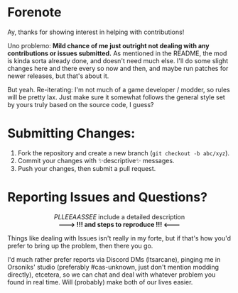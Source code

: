 # Forenote
Ay, thanks for showing interest in helping with contributions!

Uno problemo: <b>Mild chance of me just outright not dealing with any contributions or issues submitted.</b> As mentioned in the README, the mod is kinda sorta already done, and doesn't need much else. I'll do some slight changes here and there every so now and then, and maybe run patches for newer releases, but that's about it.

But yeah. Re-iterating: I'm not much of a game developer / modder, so rules will be pretty lax. Just make sure it somewhat follows the general style set by yours truly based on the source code, I guess?

# Submitting Changes:
1. Fork the repository and create a new branch (`git checkout -b abc/xyz`).
3. Commit your changes with ✨descriptive✨ messages.
4. Push your changes, then submit a pull request.

# Reporting Issues and Questions?
<p align="center"> <i>PLLEEAASSEE</i> include a detailed description <br><b>---> !!! and steps to reproduce !!! <---</b></p>

  
Things like dealing with Issues isn't really in my forte, but if that's how you'd prefer to bring up the problem, then there you go.

I'd much rather prefer reports via Discord DMs (ltsarcane), pinging me in Orsoniks' studio (preferably #cas-unknown, just don't mention modding directly), etcetera, so we can chat and deal with whatever problem you found in real time. Will (probably) make both of our lives easier.<br>
